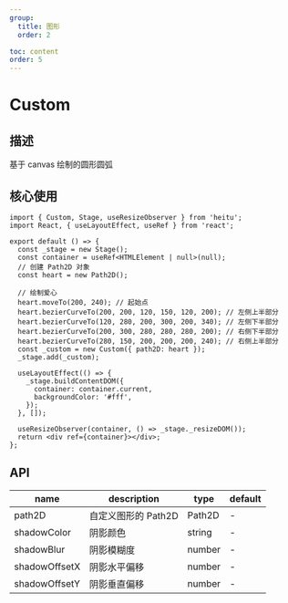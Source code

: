 ```yaml
---
group:
  title: 图形
  order: 2

toc: content
order: 5
---
```


# Custom

## 描述

基于 canvas 绘制的圆形圆弧

## 核心使用

```tsx
import { Custom, Stage, useResizeObserver } from 'heitu';
import React, { useLayoutEffect, useRef } from 'react';

export default () => {
  const _stage = new Stage();
  const container = useRef<HTMLElement | null>(null);
  // 创建 Path2D 对象
  const heart = new Path2D();

  // 绘制爱心
  heart.moveTo(200, 240); // 起始点
  heart.bezierCurveTo(200, 200, 120, 150, 120, 200); // 左侧上半部分
  heart.bezierCurveTo(120, 280, 200, 300, 200, 340); // 左侧下半部分
  heart.bezierCurveTo(200, 300, 280, 280, 280, 200); // 右侧下半部分
  heart.bezierCurveTo(280, 150, 200, 200, 200, 240); // 右侧上半部分
  const _custom = new Custom({ path2D: heart });
  _stage.add(_custom);

  useLayoutEffect(() => {
    _stage.buildContentDOM({
      container: container.current,
      backgroundColor: '#fff',
    });
  }, []);

  useResizeObserver(container, () => _stage._resizeDOM());
  return <div ref={container}></div>;
};
```

## API

| name          | description         | type   | default |
| ------------- | ------------------- | ------ | ------- |
| path2D        | 自定义图形的 Path2D | Path2D | -       |
| shadowColor   | 阴影颜色            | string | -       |
| shadowBlur    | 阴影模糊度          | number | -       |
| shadowOffsetX | 阴影水平偏移        | number | -       |
| shadowOffsetY | 阴影垂直偏移        | number | -       |
